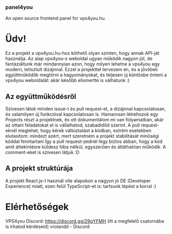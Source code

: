 ### panel4you
An open source frontend panel for vps4you.hu.

# Üdv!
Ez a projekt a vps4you.hu-hoz köthető olyan szinten, hogy annak API-ját használja. Az alap vps4you-s weboldal ugyan működik nagyon jól, de fantáziáltunk már mindannyian azon, hogy milyen lehetne a vps4you egy modern, letisztult dizájnnal.
Ezzel a projekttel tervezem én, és a jövőbeli együttműködők megtörni a hagyományokat, és teljesen új köntösbe önteni a vps4you weboldalát: akár később elismertté is válhatunk :)

## Az együttműködésről
Szívesen látok minden issue-t és pull request-et, a dizájnnal kapcsolatosan, és valamilyen új funkcióval kapcsolatosan is.
Hamarosan létrehozok egy Projects részt a projektnek, és ott dokumentálom mi van folyamatban, akár az ottani feladatokat el is vállalhatod, szabadidőd szerint.
A pull request-eknél meglehet, hogy kérek változtatást a kódban, extrém esetekben elutasítom: mindezt azért, mert szeretném a projekt stabilitását minőségi kóddal fenntartani
Így a pull request-jeidnél légy biztos abban, hogy a kód amit áttekintésre küldesz hiba nélkül, egyszerűen és átláthatóan működik.
A comment-eket is szívesen látjuk :D

## A projekt struktúrája
A projekt React.js-t használ vite alapokon a nagyon jó DE (Developer Experience) miatt, ezen felül TypeScript-et is: tartsunk lépést a korral :)

# Elérhetőségek
VPS4you Discord: https://discord.gg/29qYFMH (itt a megfelelő csatornába is írhatod kérdéseid)
vrolandd - Discord

